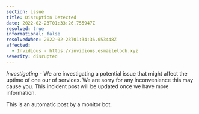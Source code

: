 ```yaml
---
section: issue
title: Disruption Detected
date: 2022-02-23T01:33:26.755947Z
resolved: true
informational: false
resolvedWhen: 2022-02-23T01:34:36.053448Z
affected:
  - Invidious - https://invidious.esmailelbob.xyz
severity: disrupted
---
```

*Investigating* - We are investigating a potential issue that might affect the uptime of one our of services. We are sorry for any inconvenience this may cause you. This incident post will be updated once we have more information.

This is an automatic post by a monitor bot.
        